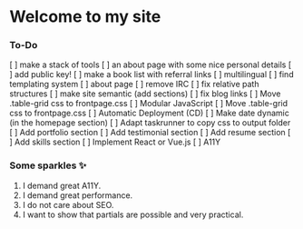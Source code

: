 # Welcome to my site

### To-Do
[ ] make a stack of tools
[ ] an about page with some nice personal details
[ ] add public key!
[ ] make a book list with referral links
[ ] multilingual
[ ] find templating system
[ ] about page
[ ] remove IRC
[ ] fix relative path structures
[ ] make site semantic (add sections)
[ ] fix blog links
[ ] Move .table-grid css to frontpage.css
[ ] Modular JavaScript
[ ] Move .table-grid css to frontpage.css
[ ] Automatic Deployment (CD)
[ ] Make date dynamic (in the homepage section)
[ ] Adapt taskrunner to copy css to output folder
[ ] Add portfolio section
[ ] Add testimonial section
[ ] Add resume section
[ ] Add skills section
[ ] Implement React or Vue.js
[ ] A11Y

### Some sparkles ✨
1. I demand great A11Y.
2. I demand great performance.
3. I do not care about SEO.
4. I want to show that partials are possible and very practical.

